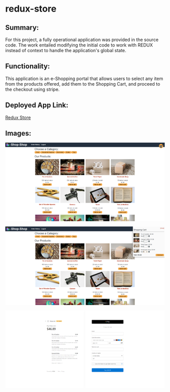 # redux-store

## Summary:

For this project, a fully operational application was provided in the source code. The work entailed modifying the initial code to work with REDUX instead of context to handle the application's global state.

## Functionality:

This application is an e-Shopping portal that allows users to select any item from the products offered, add them to the Shopping Cart, and proceed to the checkout using stripe.

## Deployed App Link:

[Redux Store](https://blooming-peak-57601.herokuapp.com/)

## Images:

![Home Page](/images/homepage.png)

![Shopping Cart](/images/cart.png)

![Stripe Checkout](/images/stripe-checkout.png)
